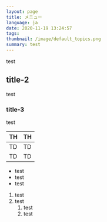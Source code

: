 ```yaml
---
layout: page
title: メニュー
language: ja
date: 2020-11-19 13:24:57
tags:
thumbnail: /image/default_topics.png
summary: test
---
```

test

## title-2

test

### title-3

test

|  TH  |  TH  |
| ---- | ---- |
|  TD  |  TD  |
|  TD  |  TD  |

* test
* test
* test

1. test
1. test
   1. test
   1. test
